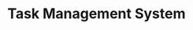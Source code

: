 # Task Management System
<!-- A Smart Task Management System designed to streamline team collaboration by enabling task creation, assignment, progress tracking, and productivity analysis. The system is built using Vite, React (TypeScript), and Tailwind CSS to deliver a performant and scalable user interface.

Table of Contents
    1. Project Aim and Objectives
    2. Technologies Used
    3.Features
        - Admin
        - Team Leader
        - Team Members
    4.Getting Started
        - Installation
        - Running the Application
    5.Folder Structure
    6. Contributing
    7. License

Project Aim and Objectives
    The aim of this project is to build a Smart Task Management System that facilitates easy creation, assignment, and tracking of tasks within teams. The system helps improve team collaboration and productivity by automatically prioritizing tasks and tracking team performance. It also allows users to analyze task data for future improvements.

Objectives:
    Enable task creation, assignment, and management.
    Provide an intuitive interface for setting deadlines and reminders.
    Allow users to track task and project progress.
    Improve team productivity and collaboration through real-time feedback and updates.

Technologies Used
    Vite: Fast and efficient build tool for modern web development.
    React (TypeScript): Component-based JavaScript library for building user interfaces.
    Tailwind CSS: Utility-first CSS framework for rapid UI development.

Features
    Admin:
        Create and manage Team Leader and Team Member accounts.
        Configure user permissions to assign roles (Team Leader or Team Member).
        Manage system settings such as task priority levels, project settings, and notifications.
        Oversee system performance to ensure smooth operations.
        Generate reports and feedback on system performance, productivity, and issue resolution.

    Team Leader:
        Create and manage tasks, bugs, and issues, including setting priority levels and deadlines.
        Assign tasks to team members with detailed instructions and deadlines.
        Monitor team members' progress and provide feedback.
        Reassign or modify tasks as needed to ensure project smoothness.
        Offer guidance and support to team members.

    Team Members:
        Access and follow assigned tasks based on provided instructions.
        Update task statuses such as "Awaiting Approval", "In Progress", or "Blocked".
        Provide feedback on task progress and communicate issues with the team leader.
        Mark tasks as "Completed" and add relevant documentation or notes.

Getting Started
    Installation
        Clone the repository:

        bash: git clone https://github.com/yourusername/Task_Management_System.git

        Navigate to the project directory: cd Task_Management_System

        Install dependencies: npm install

    Running the Application
        Start the development server: npm run dev
        Open your browser and navigate to http://localhost:3000.

Folder Structure
    Task_Management_System/
    │
    ├── public/                   # Static files
    ├── src/                      # Application source code
    │   ├── assets/               # Images, icons, etc.
    │   ├── components/           # Reusable components
    │   ├── pages/                # Page components
    │   ├── services/             # API services
    │   ├── hooks/                # Custom hooks
    │   ├── context/              # Context API for state management
    │   ├── utils/                # Utility functions
    │   └── App.tsx               # Main app component
    ├── tailwind.config.js        # Tailwind CSS configuration
    ├── vite.config.ts            # Vite configuration
    ├── package.json              # Dependencies and scripts
    └── README.md                 # Project documentation

Contributing
    Contributions are welcome! Please follow these steps to contribute:
        Fork the repository.
        Create a new branch (git checkout -b feature/your-feature-name).
        Commit your changes (git commit -m 'Add some feature').
        Push to the branch (git push origin feature/your-feature-name).
        Open a pull request.
License
This project is licensed under the MIT License. See the LICENSE file for details. -->


 
